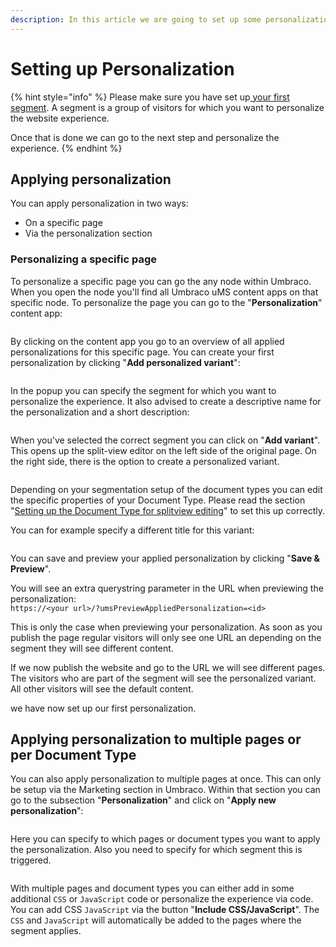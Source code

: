 ```yaml
---
description: In this article we are going to set up some personalization for our segments.
---
```


# Setting up Personalization

{% hint style="info" %}
Please make sure you have set up[ your first segment](../../../../personalization/creating-a-segment/). A segment is a group of visitors for which you want to personalize the website experience.

Once that is done we can go to the next step and personalize the experience.
{% endhint %}

## Applying personalization

You can apply personalization in two ways:

* On a specific page
* Via the personalization section

### Personalizing a specific page

To personalize a specific page you can go the any node within Umbraco. When you open the node you'll find all Umbraco uMS content apps on that specific node. To personalize the page you can go to the "**Personalization**" content app:

![]()

By clicking on the content app you go to an overview of all applied personalizations for this specific page. You can create your first personalization by clicking "**Add personalized variant**":

![]()

In the popup you can specify the segment for which you want to personalize the experience. It also advised to create a descriptive name for the personalization and a short description:

![]()

When you've selected the correct segment you can click on "**Add variant**". This opens up the split-view editor on the left side of the original page. On the right side, there is the option to create a personalized variant.

![]()

Depending on your segmentation setup of the document types you can edit the specific properties of your Document Type. Please read the section "[Setting up the Document Type for splitview editing](../ab-testing/types-of-ab-tests/single-page-ab-test.md)" to set this up correctly.

You can for example specify a different title for this variant:

![]()

You can save and preview your applied personalization by clicking "**Save & Preview**".

You will see an extra querystring parameter in the URL when previewing the personalization:\
`https://<your url>/?umsPreviewAppliedPersonalization=<id>`

This is only the case when previewing your personalization. As soon as you publish the page regular visitors will only see one URL an depending on the segment they will see different content.

If we now publish the website and go to the URL we will see different pages. The visitors who are part of the segment will see the personalized variant. All other visitors will see the default content.

we have now set up our first personalization.

## Applying personalization to multiple pages or per Document Type

You can also apply personalization to multiple pages at once. This can only be setup via the Marketing section in Umbraco. Within that section you can go to the subsection "**Personalization**" and click on "**Apply new personalization**":

![]()

Here you can specify to which pages or document types you want to apply the personalization. Also you need to specify for which segment this is triggered.

![]()

With multiple pages and document types you can either add in some additional `CSS` or `JavaScript` code or personalize the experience via code. You can add CSS  `JavaScript` via the button "**Include CSS/JavaScript**". The `CSS` and `JavaScript` will automatically be added to the pages where the segment applies.
